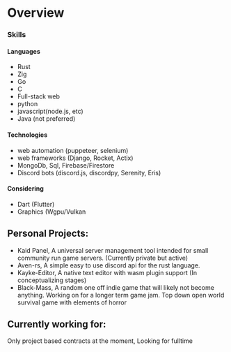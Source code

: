 # Overview

### Skills

#### Languages
 - Rust
 - Zig
 - Go
 - C
 - Full-stack web
 - python
 - javascript(node.js, etc)
 - Java (not preferred)
 
#### Technologies
 - web automation (puppeteer, selenium)
 - web frameworks (Django, Rocket, Actix)
 - MongoDb, Sql, Firebase/Firestore
 - Discord bots (discord.js, discordpy, Serenity, Eris)

#### Considering
 - Dart (Flutter)
 - Graphics (Wgpu/Vulkan

## Personal Projects:
 - Kaid Panel, A universal server management tool intended for small community run game servers. (Currently private but active) 
 - Aven-rs, A simple easy to use discord api for the rust language.
 - Kayke-Editor, A native text editor with wasm plugin support (In conceptualizing stages)
 - Black-Mass, A random one off indie game that will likely not become anything. Working on for a longer term game jam. Top down open world survival game with elements of horror
 
 ## Currently working for: 
 Only project based contracts at the moment, Looking for fulltime
  
